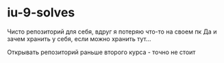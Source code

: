 # iu-9-solves

Чисто репозиторий для себя, вдруг я потеряю что-то на своем пк 
Да и зачем хранить у себя, если можно хранить тут...

Открывать репозиторий раньше второго курса - точно не стоит
